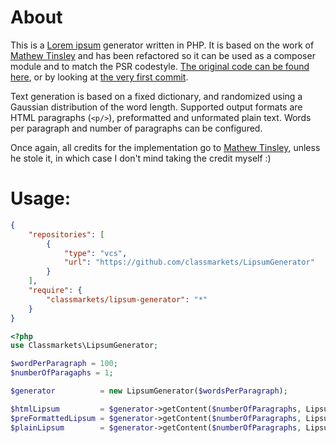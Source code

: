 # About

This is a [Lorem ipsum](http://www.lipsum.com/) generator written in PHP. It is based on the work of [Mathew Tinsley](http://tinsology.net/) and has been refactored so it can be used as a composer module and to match the PSR codestyle. [The original code can be found here](http://tinsology.net/scripts/php-lorem-ipsum-generator/), or by looking at [the very first commit](https://github.com/classmarkets/LipsumGenerator/commit/aa7d9690c7cfddb029004f4b03e15d0f1a44dca9).

Text generation is based on a fixed dictionary, and randomized using a Gaussian distribution of the word length. Supported output formats are HTML paragraphs (`<p/>`), preformatted and unformated plain text. Words per paragraph and number of paragraphs can be configured.

Once again, all credits for the implementation go to [Mathew Tinsley](http://tinsology.net/), unless he stole it, in which case I don't mind taking the credit myself :)

# Usage:

```json
{
    "repositories": [
        {
            "type": "vcs",
            "url": "https://github.com/classmarkets/LipsumGenerator"
        }
    ],
    "require": {
        "classmarkets/lipsum-generator": "*"
    }
}
```

```php
<?php
use Classmarkets\LipsumGenerator;

$wordPerParagraph = 100;
$numberOfParagaphs = 1;

$generator          = new LipsumGenerator($wordsPerParagraph);

$htmlLipsum         = $generator->getContent($numberOfParagraphs, LipsumGenerator::FORMAT_HTML);
$preFormattedLipsum = $generator->getContent($numberOfParagraphs, LipsumGenerator::FORMAT_TEXT);
$plainLipsum        = $generator->getContent($numberOfParagraphs, LipsumGenerator::FORMAT_PLAIN);
```